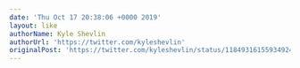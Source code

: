 ```yaml
---
date: 'Thu Oct 17 20:38:06 +0000 2019'
layout: like
authorName: Kyle Shevlin
authorUrl: 'https://twitter.com/kyleshevlin'
originalPost: 'https://twitter.com/kyleshevlin/status/1184931615593492480'
---
```

